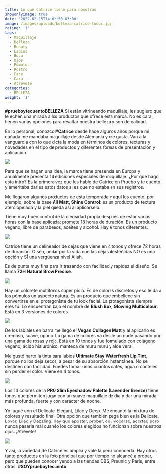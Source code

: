 ```yaml
---
title: Lo que Catrice tiene para nosotras
showonlyimage: true
date: '2022-02-15T14:02:50-03:00'
image: /images/uploads/belleza-catrice-todos.jpg
rating: '1'
tags:
  - Maquillaje
  - Belleza
  - Beauty
  - Labios
  - Boca
  - Ojos
  - Pómulos
  - Rostro
  - Face
  - Cara
  - Atrévete
categories:
  - BELLEZA
weight: '1'
---
```

**\#prueboytecuentoBELLEZA** Si están vitrineando maquillaje, les sugiero que le echen una mirada a los productos que ofrece esta marca. No es cara, tienen varias opciones para resaltar nuestra belleza y son de calidad.

<!--more-->

En lo personal, conozco **\#Catrice** desde hace algunos años porque mi cuñada me mandaba maquillaje desde Alemania y me gusta. Van a la vanguardia con lo que dicta la moda en términos de colores, texturas y novedades en el tipo de productos y diferentes formas de presentación y aplicación.

![](/images/uploads/belleza-catrice-todos.jpg)

Para que se hagan una idea, la marca tiene presencia en Europa y anualmente presenta 14 ediciones especiales de maquillaje. ¿Por qué hago esta intro? Es la primera vez que les hablo de Catrice en Pruebo y te cuento y ameritaba darles estos datos si es que no estaba en sus registros.

Me llegaron algunos productos de esta temporada y aquí les cuento, por ejemplo, sobre la base **All Matt, Shine Control**: es un producto de textura aterciopelada y la piel queda así al aplicárselo. 

Tiene muy buen control de la oleosidad propia después de estar varias horas con la base aplicada: promete 18 horas de duración. Es un producto vegano, libre de parabenos, aceites y alcohol. Hay 6 tonos diferentes.

![](/images/uploads/belleza-catrice-base.jpg)

Catrice tiene un delineador de cejas que viene en 4 tonos y ofrece 72 horas de duración. O sea, andar por la vida con las cejas desteñidas NO es una opción y SÍ una vergüenza nivel Allah. 

Es de punta muy fina para ir trazando con facilidad y rapidez el diseño. Se llama **72H Natural Brow Precise**.

![](/images/uploads/belleza-catrice-cejas.jpg)

Hay un colorete multitonos súper piola. Es de colores discretos y eso le da a los pómulos un aspecto natura. Es un producto que embellece sin convertirse en el protagonista de tu look facial. La protagonista siempre eres tú. Lo encuentran bajo el nombre de **Blush Box, Glowing Multicolour**. Está en 3 versiones de colores.

![](/images/uploads/belleza-catrice-labial-en-barra-y-colorete.jpg)

De los labiales en barra me llegó el **Vegan Collagen Matt** y al aplicarlo es cremoso, suave, opaco. La gama de colores va desde un nude pasando por una gama de rosas y rojo. Está en 10 tonos y fue formulado con colágeno vegano, ácido hialurónico, manteca de muru muru y aloe vera.

Me gustó harto la tinta para labios **Ultimate Stay Waterfresh Lip Tint**, porque no los deja secos, a pesar de su absorción instantánea. No se destiñen con facilidad. Puedes tomar unos cuantos cafés, agua o cocteles sin perder el color. Viene en 4 tonos.

![](/images/uploads/belleza-catrice-ultimate-stay.jpg)

Los 14 colores de la **PRO Slim Eyeshadow Palette (Lavender Breeze)** tiene tonos que permiten jugar con un suave maquillaje de día y dar una mirada más profunda, fuerte y con carácter de noche. 

Yo jugué con el Delicate, Elegant, Lilac y Deep. Me encantó la mixtura de colores y resultado final. Otra opción que también pega bien es la Delicate, Lover, Lilac y Dazzling. Hay que apostar, probar, equivocarse, acertar, pero nunca pasarla mal cuando los colores elegidos no funcionan sobre nuestros ojos. ¡Atrévete!

![](/images/uploads/belleza-catrice-paleta-abierta.jpg)

Y así, la variedad de Catrice es amplia y vale la pena conocerla. Hay otros tanto productos en la foto principal que por tiempo no alcancé a probar, pero que pueden conocer yendo a las tiendas DBS, Preunic y Paris, entre otras. **\#SOYprueboytecuento**
